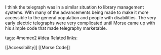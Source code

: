 I think the telegraph was in a similar situation to library management systems. With many of the advancements being made to make it more accessible to the general population and people with disabilities. The very early electric telegraphs were very complicated until Morse came up with his simple code that made telegraphy marketable. 

tags: #memex2 #idea 
Related links:

[[Accessibility]] [[Morse Code]]